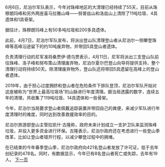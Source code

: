 6月6日，尼泊尔军队表示，今年对珠峰地区的大清理已经持续了55天，目前从珠穆朗玛峰和另外两座喜马拉雅山峰——努普兹山和洛兹山上清除了11吨垃圾、4具遗体和1具骨架。

据估计，珠穆朗玛峰上有50多吨垃圾和200多具遗体。

此前，4月7日，尼泊尔军队宣布，将派出登山队清理登山者从尼泊尔一侧攀登珠峰等高峰沿途留下的约10吨废弃物，并带回5具登山者遗体。

负责清理行动的尼军准将桑贾伊·德乌贾表示，4月11日，尼军将派出三支登山队前往珠峰、洛子峰和努布策山清理废弃物，尼泊尔夏尔巴登山向导将提供支持，整个清理行动将持续50天。除清理废弃物外，登山队还将带回5具遗留在高峰上的登山者遗体。

2019年，由于担心过度拥挤和登山者在危险条件下排队登顶，尼泊尔军队开始对这座被称为“世界上最高垃圾场”的山脉进行年度清理。据当局透露的数字，连续五年的清理，共收集了119吨垃圾、14具遗体和一些骨架。

今年，尼泊尔当局要求登山者佩戴追踪装置并带回自己的粪便，来减少军队进行年度清理时的难度，同时达到改善救援效率的目的。

尼泊尔旅游部登山主管拉凯什·古隆称，政府未来计划成立一支护卫队来监测珠峰垃圾，并投入更多资金进行环保。古隆表示，尼泊尔政府还在考虑进行一些登山季改革，比如让登山者错开行程，以减少攀登过程中的拥堵。

在已结束的今年春季登山季，尼泊尔政府向421名登山者发放了许可证，低于去年创纪录的478名。同时，有数据显示，今年已有8名登山者死亡或失踪，去年有19人。
[下一页](韩国宣布恢复对朝鲜扩音广播.md)